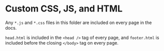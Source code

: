 # Custom CSS, JS, and HTML

Any `*.js` and `*.css` files in this folder are included on every page in the docs. 

`head.html` is included in the `<head />` tag of every page, and `footer.html` is included before the closing `</body>` tag on every page.

